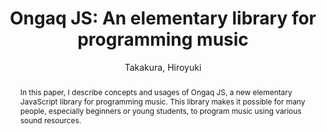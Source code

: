 ---
title: "Ongaq JS: An elementary library for programming music"
abstract: "In this paper, I describe concepts and usages of Ongaq JS, a new elementary JavaScript library for programming music. This library makes it possible for many people, especially  beginners  or young students, to program music using various sound resources."
address: "Trondheim, Norway"
booktitle: "Proceedings of the International Web Audio Conference"
editor: "Xambó, Anna and Martín, Sara R. and Roma, Gerard"
month: "December"
publisher: "NTNU"
series: "WAC '19"
pages: "126--127"
ID: "18"
author: "Takakura, Hiroyuki"
webAuthor: "Hiroyuki Takakura"
track: "Poster"
year: "2019"
tags: year2019
media: none
pdflink: "/_data/papers/pdf/2019/2019_18.pdf"
ISSN: "2663-5844"
---
